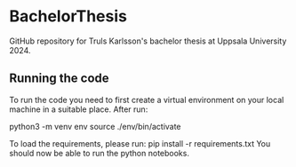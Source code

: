 # BachelorThesis
GitHub repository for Truls Karlsson's bachelor thesis at Uppsala University 2024.

## Running the code
To run the code you need to first create a virtual environment on your local machine in a suitable place. After run:

python3 -m venv env
source ./env/bin/activate

To load the requirements, please run: pip install -r requirements.txt
You should now be able to run the python notebooks.
